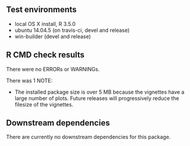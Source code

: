 ## Test environments
* local OS X install, R 3.5.0
* ubuntu 14.04.5 (on travis-ci, devel and release)
* win-builder (devel and release)


## R CMD check results
There were no ERRORs or WARNINGs.

There was 1 NOTE:
* The installed package size is over 5 MB because the vignettes have a large number of plots. Future releases will progressively reduce the filesize of the vignettes.


## Downstream dependencies
There are currently no downstream dependencies for this package.
